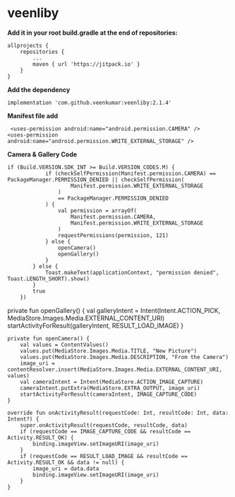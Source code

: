 # veenliby

**Add it in your root build.gradle at the end of repositories:**

	allprojects {
		repositories {
			...
			maven { url 'https://jitpack.io' }
		}
	}
  
  **Add the dependency**
  
  	implementation 'com.github.veenkumar:veenliby:2.1.4'
  
  **Manifest file add**
  
     <uses-permission android:name="android.permission.CAMERA" />
    <uses-permission android:name="android.permission.WRITE_EXTERNAL_STORAGE" />
    
 **Camera & Gallery Code**
 
 	if (Build.VERSION.SDK_INT >= Build.VERSION_CODES.M) {
                if (checkSelfPermission(Manifest.permission.CAMERA) == PackageManager.PERMISSION_DENIED || checkSelfPermission(
                        Manifest.permission.WRITE_EXTERNAL_STORAGE
                    )
                    == PackageManager.PERMISSION_DENIED
                ) {
                    val permission = arrayOf(
                        Manifest.permission.CAMERA,
                        Manifest.permission.WRITE_EXTERNAL_STORAGE
                    )
                    requestPermissions(permission, 121)
                } else {
                    openCamera()
                    openGallery()
                }
            } else {
                Toast.makeText(applicationContext, "permission denied", Toast.LENGTH_SHORT).show()
            }
            true
        })

private fun openGallery() {
        val galleryIntent = Intent(Intent.ACTION_PICK, MediaStore.Images.Media.EXTERNAL_CONTENT_URI)
        startActivityForResult(galleryIntent, RESULT_LOAD_IMAGE)
    }

    private fun openCamera() {
        val values = ContentValues()
        values.put(MediaStore.Images.Media.TITLE, "New Picture")
        values.put(MediaStore.Images.Media.DESCRIPTION, "From the Camera")
        image_uri = contentResolver.insert(MediaStore.Images.Media.EXTERNAL_CONTENT_URI, values)
        val cameraIntent = Intent(MediaStore.ACTION_IMAGE_CAPTURE)
        cameraIntent.putExtra(MediaStore.EXTRA_OUTPUT, image_uri)
        startActivityForResult(cameraIntent, IMAGE_CAPTURE_CODE)
    }

    override fun onActivityResult(requestCode: Int, resultCode: Int, data: Intent?) {
        super.onActivityResult(requestCode, resultCode, data)
        if (requestCode == IMAGE_CAPTURE_CODE && resultCode == Activity.RESULT_OK) {
            binding.imageView.setImageURI(image_uri)
        }
        if (requestCode == RESULT_LOAD_IMAGE && resultCode == Activity.RESULT_OK && data != null) {
            image_uri = data.data
            binding.imageView.setImageURI(image_uri)
        }
    }
